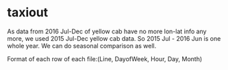 # taxiout

As data from 2016 Jul-Dec of yellow cab have no more lon-lat info any more, we used 2015 Jul-Dec yellow cab data. So 2015 Jul - 2016 Jun is one whole year. We can do seasonal comparison as well.

Format of each row of each file:(Line, DayofWeek, Hour, Day, Month) 

